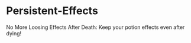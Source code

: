 # Persistent-Effects
No More Loosing Effects After Death: Keep your potion effects even after dying!

